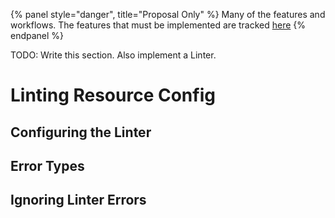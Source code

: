 {% panel style="danger", title="Proposal Only" %}
Many of the features and workflows.  The features that must be implemented
are tracked [here](https://github.com/kubernetes/kubectl/projects/7)
{% endpanel %}

TODO: Write this section.  Also implement a Linter.

# Linting Resource Config

## Configuring the Linter

## Error Types

## Ignoring Linter Errors